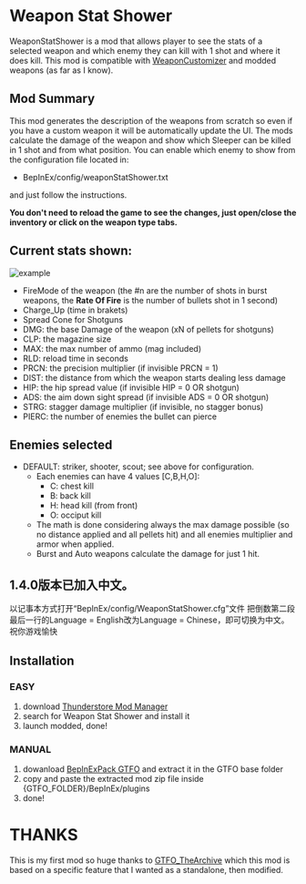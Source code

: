 ﻿# **Weapon Stat Shower**

WeaponStatShower is a mod that allows player to see the stats of a selected weapon and which enemy they can kill with 1 shot and where it does kill. This mod is compatible with [WeaponCustomizer](https://www.nexusmods.com/gtfo/mods/14?tab=posts&BH=1) and modded weapons (as far as I know).

## Mod Summary

This mod generates the description of the weapons from scratch so even if you have a custom weapon it will be automatically update the UI. The mods calculate the damage of the weapon and show which Sleeper can be killed in 1 shot and from what position.
You can enable which enemy to show from the configuration file located in:

- BepInEx/config/weaponStatShower.txt

and just follow the instructions.

**You don't need to reload the game to see the changes, just open/close the inventory or click on the weapon type tabs.**

## **Current stats shown:**

![example](https://i.ibb.co/dmX54YF/Weapon-Show-Stat-GTFO.png)

- FireMode of the weapon (the #n are the number of shots in burst weapons, the **Rate Of Fire** is the number of bullets shot in 1 second)
- Charge_Up (time in brakets)
- Spread Cone for Shotguns
- DMG: the base Damage of the weapon (xN of pellets for shotguns)
- CLP: the magazine size
- MAX: the max number of ammo (mag included)
- RLD: reload time in seconds
- PRCN: the precision multiplier (if invisible PRCN = 1)
- DIST: the distance from which the weapon starts dealing less damage
- HIP: the hip spread value (if invisible HIP = 0 OR shotgun)
- ADS: the aim down sight spread (if invisible ADS = 0 OR shotgun)
- STRG: stagger damage multiplier (if invisible, no stagger bonus)
- PIERC: the number of enemies the bullet can pierce

## Enemies selected

- DEFAULT: striker, shooter, scout; see above for configuration.
  - Each enemies can have 4 values [C,B,H,O]:
    - C: chest kill
    - B: back kill
    - H: head kill (from front)
    - O: occiput kill
  - The math is done considering always the max damage possible (so no distance applied and all pellets hit) and all enemies multiplier and armor when applied.
  - Burst and Auto weapons calculate the damage for just 1 hit.


## 1.4.0版本已加入中文。
以记事本方式打开“BepInEx/config/WeaponStatShower.cfg”文件
把倒数第二段最后一行的Language = English改为Language = Chinese，即可切换为中文。
祝你游戏愉快

## **Installation**

### EASY

1. download [Thunderstore Mod Manager](https://www.overwolf.com/app/Thunderstore-Thunderstore_Mod_Manager)
2. search for Weapon Stat Shower and install it
3. launch modded, done!

### MANUAL

1. dowanload [BepInExPack GTFO](https://gtfo.thunderstore.io/package/BepInEx/BepInExPack_GTFO/) and extract it in the GTFO base folder
2. copy and paste the extracted mod zip file inside {GTFO_FOLDER}/BepInEx/plugins
3. done!

# THANKS

This is my first mod so huge thanks to [GTFO_TheArchive](https://github.com/AuriRex/GTFO_TheArchive) which this mod is based on a specific feature that I wanted as a standalone, then modified.